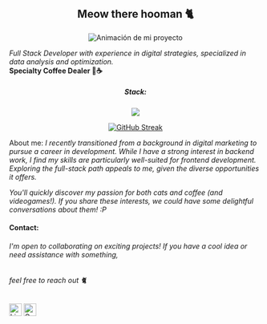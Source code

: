 <div id=header align=center>
  <h2>Meow there hooman 🐈</h2>
</div>

<p align="center">
  <img src="https://miro.medium.com/v2/resize:fit:1100/format:webp/0*_nTGrEkwvXxxmcHY.gif" alt="Animación de mi proyecto">
</p>
<div><i>Full Stack Developer with experience in digital strategies, specialized in data analysis and optimization.</i></div>
<div>
<b>Specialty Coffee Dealer 👀☕</b></div>

<div id=header align=center>
  <h5>Stack:</h5>
</div> 

<div>
  <h7>
    <p align="center">
      <a href="https://skillicons.dev">
        <img src="https://skillicons.dev/icons?i=java,js,ts,html,css,react,angular,vite,nextjs,idea,vscode,bootstrap,docker,mysql,gcp,postman,figma,xd&perline=6" />
      </a>
    </p>
  </h7>
</div>



<p align="center">
  <a href="https://git.io/streak-stats">
    <img src="https://github-readme-streak-stats.herokuapp.com?user=angelsmithlgs&theme=modern-lilac2&border_radius=5&card_width=500" alt="GitHub Streak">
  </a>
</p>



 About me: _I recently transitioned from a background in digital marketing to pursue a career in development. While I have a strong interest in backend work, I find my skills are particularly well-suited for frontend development. Exploring the full-stack path appeals to me, given the diverse opportunities it offers._

 _You'll quickly discover my passion for both cats and coffee (and videogames!). If you share these interests, we could have some delightful conversations about them! :P_

 #### Contact:
###### _I'm open to collaborating on exciting projects! If you have a cool idea or need assistance with something,_ 
###### _feel free to reach out_ 🐈


[<img src="https://img.shields.io/badge/LinkedIn-282C34?logo=linkedin&logoColor=0077B5" alt="LinkedIn logo" title="LinkedIn" height="25" />](https://www.linkedin.com/in/angelsmithl/)
[<img src="https://img.shields.io/badge/Gmail-D14836?logo=gmail&logoColor=white" alt="Gmail logo" title="Gmail" height="25" />](mailto:angelsmithlgs@gmail.com)






<!--
**AngelSmithlgs/AngelSmithlgs** is a ✨ _special_ ✨ repository because its `README.md` (this file) appears on your GitHub profile.

Here are some ideas to get you started:

- 🔭 I’m currently working on ...
- 🌱 I’m currently learning ...
- 👯 I’m looking to collaborate on ...
- 🤔 I’m looking for help with ...
- 💬 Ask me about ...
- 📫 How to reach me: ...
- 😄 Pronouns: ...
- ⚡ Fun fact: ...
-->
